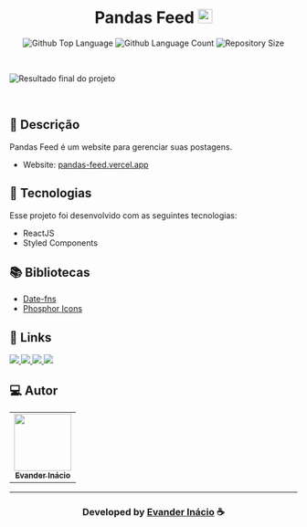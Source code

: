 <h1 align="center">
  Pandas Feed <img width="25px" src="#"/>
</h1>

 <p align="center">
  <img alt="Github Top Language" src="https://img.shields.io/github/languages/top/EvanderInacio/PandasFeed?color=00FFFB">
  <img alt="Github Language Count" src="https://img.shields.io/github/languages/count/EvanderInacio/PandasFeed?color=00FFFB">
  <img alt="Repository Size" src="https://img.shields.io/github/repo-size/EvanderInacio/PandasFeed?color=00FFFB">
</p>

<br>

![Resultado final do projeto]()

<br>

## 📝 Descrição 

Pandas Feed é um website para gerenciar suas postagens. 

- Website: [pandas-feed.vercel.app](https://pandas-feed.vercel.app/)

## 🚀 Tecnologias

Esse projeto foi desenvolvido com as seguintes tecnologias:

- ReactJS
- Styled Components

## 📚 Bibliotecas

- [Date-fns](https://date-fns.org/)
- [Phosphor Icons](https://phosphoricons.com/)

## 🔗 Links

<p align="left">

 <a href="https://www.linkedin.com/in/evander-inacio" alt="Linkedin">
  <img src="https://img.shields.io/badge/-Linkedin-000?style=for-the-badge&logo=Linkedin&logoColor=0A66C2&link=https://www.linkedin.com/in/evander-inacio"/> 
 </a>
  
 <a href="https://www.facebook.com/evandder.lopes" alt="Facebook">
  <img src="https://img.shields.io/badge/-Facebook-000?style=for-the-badge&logo=Facebook&logoColor=000dff&link=https://www.facebook.com/evandder.lopes"/> 
 </a>
  
 <a href="https://twitter.com/Evander_Inacio" alt="Twitter">
  <img src="https://img.shields.io/badge/-Twitter-000?style=for-the-badge&logo=Twitter&logoColor=1DA1F2&link=https://twitter.com/Evander_Inacio"/> 
 </a>

 <a href="https://evander.vercel.app" alt="Portfolio">
  <img src="https://img.shields.io/badge/my_portfolio-000?style=for-the-badge&logo=ko-fi&logoColor=FFF&link=https://www.evanderinacio.com/"/>
 </a>

 </p>
 
## 💻 Autor<br>
<table>
  <tr>
    <td align="center">
      <a href="https://github.com/EvanderInacio">
        <img src="https://avatars.githubusercontent.com/u/72362299?s=96&v=4" width="100px;" /><br>
        <sub>
          <b>Evander Inácio</b>
        </sub>
      </a>
    </td>
  </tr>
</table>

-----

  <h3 align="center"> Developed by <a href="https://www.linkedin.com/in/evander-inacio/">Evander Inácio</a> ☕</h3>

